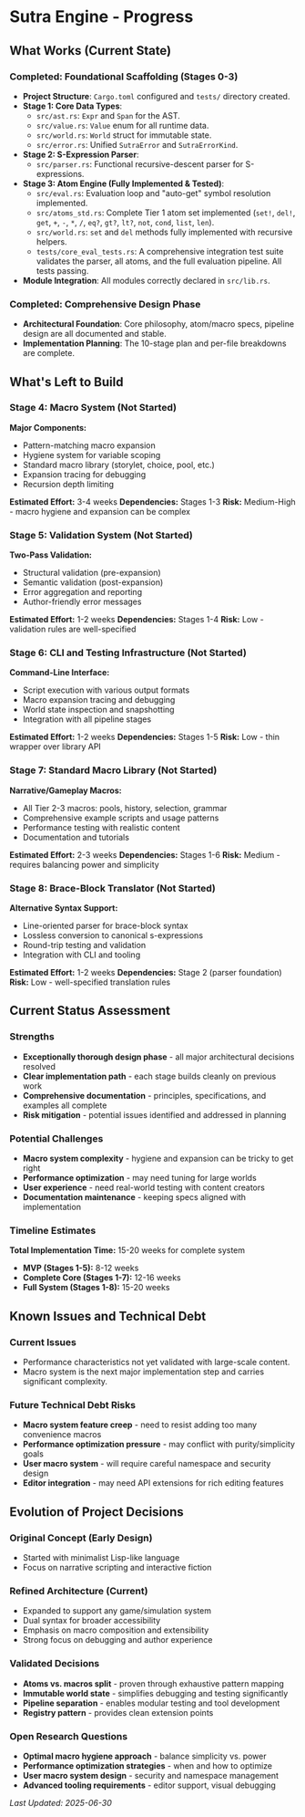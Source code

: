 # Sutra Engine - Progress

## What Works (Current State)

### Completed: Foundational Scaffolding (Stages 0-3)
- **Project Structure**: `Cargo.toml` configured and `tests/` directory created.
- **Stage 1: Core Data Types**:
    - `src/ast.rs`: `Expr` and `Span` for the AST.
    - `src/value.rs`: `Value` enum for all runtime data.
    - `src/world.rs`: `World` struct for immutable state.
    - `src/error.rs`: Unified `SutraError` and `SutraErrorKind`.
- **Stage 2: S-Expression Parser**:
    - `src/parser.rs`: Functional recursive-descent parser for S-expressions.
- **Stage 3: Atom Engine (Fully Implemented & Tested)**:
    - `src/eval.rs`: Evaluation loop and "auto-get" symbol resolution implemented.
    - `src/atoms_std.rs`: Complete Tier 1 atom set implemented (`set!`, `del!`, `get`, `+`, `-`, `*`, `/`, `eq?`, `gt?`, `lt?`, `not`, `cond`, `list`, `len`).
    - `src/world.rs`: `set` and `del` methods fully implemented with recursive helpers.
    - `tests/core_eval_tests.rs`: A comprehensive integration test suite validates the parser, all atoms, and the full evaluation pipeline. All tests passing.
- **Module Integration**: All modules correctly declared in `src/lib.rs`.

### Completed: Comprehensive Design Phase
- **Architectural Foundation**: Core philosophy, atom/macro specs, pipeline design are all documented and stable.
- **Implementation Planning**: The 10-stage plan and per-file breakdowns are complete.

## What's Left to Build

### Stage 4: Macro System (Not Started)
**Major Components:**

- Pattern-matching macro expansion
- Hygiene system for variable scoping
- Standard macro library (storylet, choice, pool, etc.)
- Expansion tracing for debugging
- Recursion depth limiting

**Estimated Effort:** 3-4 weeks
**Dependencies:** Stages 1-3
**Risk:** Medium-High - macro hygiene and expansion can be complex

### Stage 5: Validation System (Not Started)
**Two-Pass Validation:**

- Structural validation (pre-expansion)
- Semantic validation (post-expansion)
- Error aggregation and reporting
- Author-friendly error messages

**Estimated Effort:** 1-2 weeks
**Dependencies:** Stages 1-4
**Risk:** Low - validation rules are well-specified

### Stage 6: CLI and Testing Infrastructure (Not Started)
**Command-Line Interface:**

- Script execution with various output formats
- Macro expansion tracing and debugging
- World state inspection and snapshotting
- Integration with all pipeline stages

**Estimated Effort:** 1-2 weeks
**Dependencies:** Stages 1-5
**Risk:** Low - thin wrapper over library API

### Stage 7: Standard Macro Library (Not Started)
**Narrative/Gameplay Macros:**

- All Tier 2-3 macros: pools, history, selection, grammar
- Comprehensive example scripts and usage patterns
- Performance testing with realistic content
- Documentation and tutorials

**Estimated Effort:** 2-3 weeks
**Dependencies:** Stages 1-6
**Risk:** Medium - requires balancing power and simplicity

### Stage 8: Brace-Block Translator (Not Started)
**Alternative Syntax Support:**

- Line-oriented parser for brace-block syntax
- Lossless conversion to canonical s-expressions
- Round-trip testing and validation
- Integration with CLI and tooling

**Estimated Effort:** 1-2 weeks
**Dependencies:** Stage 2 (parser foundation)
**Risk:** Low - well-specified translation rules

## Current Status Assessment

### Strengths
- **Exceptionally thorough design phase** - all major architectural decisions resolved
- **Clear implementation path** - each stage builds cleanly on previous work
- **Comprehensive documentation** - principles, specifications, and examples all complete
- **Risk mitigation** - potential issues identified and addressed in planning

### Potential Challenges
- **Macro system complexity** - hygiene and expansion can be tricky to get right
- **Performance optimization** - may need tuning for large worlds
- **User experience** - need real-world testing with content creators
- **Documentation maintenance** - keeping specs aligned with implementation

### Timeline Estimates
**Total Implementation Time:** 15-20 weeks for complete system

- **MVP (Stages 1-5):** 8-12 weeks
- **Complete Core (Stages 1-7):** 12-16 weeks
- **Full System (Stages 1-8):** 15-20 weeks

## Known Issues and Technical Debt

### Current Issues
- Performance characteristics not yet validated with large-scale content.
- Macro system is the next major implementation step and carries significant complexity.

### Future Technical Debt Risks
- **Macro system feature creep** - need to resist adding too many convenience macros
- **Performance optimization pressure** - may conflict with purity/simplicity goals
- **User macro system** - will require careful namespace and security design
- **Editor integration** - may need API extensions for rich editing features

## Evolution of Project Decisions

### Original Concept (Early Design)
- Started with minimalist Lisp-like language
- Focus on narrative scripting and interactive fiction

### Refined Architecture (Current)
- Expanded to support any game/simulation system
- Dual syntax for broader accessibility
- Emphasis on macro composition and extensibility
- Strong focus on debugging and author experience

### Validated Decisions
- **Atoms vs. macros split** - proven through exhaustive pattern mapping
- **Immutable world state** - simplifies debugging and testing significantly
- **Pipeline separation** - enables modular testing and tool development
- **Registry pattern** - provides clean extension points

### Open Research Questions
- **Optimal macro hygiene approach** - balance simplicity vs. power
- **Performance optimization strategies** - when and how to optimize
- **User macro system design** - security and namespace management
- **Advanced tooling requirements** - editor support, visual debugging

*Last Updated: 2025-06-30*

